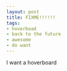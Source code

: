 ```yaml
---
layout: post
title: FIXME!!!!!!
tags:
- hoverboad
- back to the future
- awesome
- do want
---
```


I want a hoverboard
